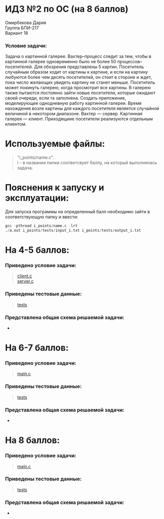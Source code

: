 # ИДЗ №2 по ОС (на 8 баллов)
Омирбекова Дария<br>
Группа БПИ-217<br>
Вариант 18

### Условие задачи:
Задача о картинной галерее. Вахтер–процесс следит за тем, чтобы в картинной галерее одновременно было не более 50 процессов–посетителей. Для обозрения представлены 5 картин. Посетитель случайным образом ходит от картины к картине, и если на картину любуются более чем десять посетителей, он стоит в стороне и ждет, пока число желающих увидеть картину не станет меньше. Посетитель может покинуть галерею, когда просмотрит все картины. В галерею также пытаются постоянно зайти новые посетители, которые ожидают своей очереди, если та заполнена. Создать приложение, моделирующее однодневную работу картинной галереи. Время нахождения возле картины для каждого посетителя является случайной величиной в некотором диапазоне. Вахтер — сервер. Картинная галерея — клиент. Приходящиие посетители реализуются отдельным клиентом.

# Используемые файлы:
> "i_points/name.c". <br>
> i - в названии папки соответсвует баллу, на который выполнялась задача.

# Пояснения к запуску и эксплуатации:
Для запуска программы на определенный балл необходимо зайти в соответствующую папку и ввести:
```s
gcc -pthread i_points/name.c -lrt
./a.out i_points/tests/input_i.txt i_points/tests/output_i.txt
```

# На 4-5 баллов:
### Приведено условие задачи:
> [client.c](https://github.com/Raaazzy/OS_HW_3/blob/main/4-5_points/client.c)<br>
> [server.c](https://github.com/Raaazzy/OS_HW_3/blob/main/4-5_points/server.c)

### Приведены тестовые данные:
> [tests](https://github.com/Raaazzy/OS_HW_3/tree/main/4-5_points/tests)

### Представлена общая схема решаемой задачи:
-

# На 6-7 баллов:
### Приведено условие задачи:
> [main.c](https://github.com/Raaazzy/OS_HW_3/blob/main/6-7_points/main.c)

### Приведены тестовые данные:
> [tests](https://github.com/Raaazzy/OS_HW_3/tree/main/6-7_points/tests)

### Представлена общая схема решаемой задачи:
-

# На 8 баллов:
### Приведено условие задачи:
> [main.c](https://github.com/Raaazzy/OS_HW_3/blob/main/8_points/main.c)

### Приведены тестовые данные:
> [tests](https://github.com/Raaazzy/OS_HW_3/tree/main/8_points/tests)

### Представлена общая схема решаемой задачи:
-

